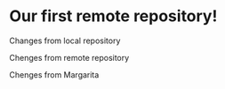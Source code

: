 # Our first remote repository!

Changes from local repository

Chenges from remote repository


Chenges from Margarita